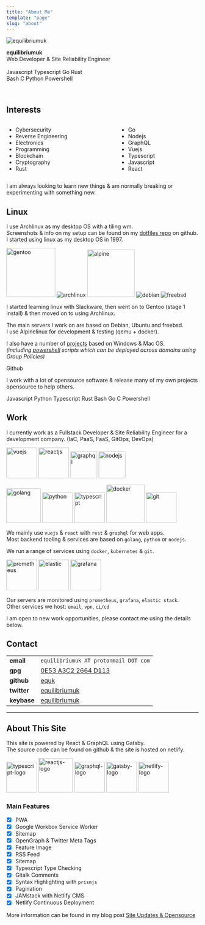 ```yaml
---
title: "About Me"
template: "page"
slug: "about"
---
```


<div class="box about-intro">
  <article class="media">
    <div class="media-left">
      <div class="image is-128x128">
        <img src="/users/equilibriumuk.jpg" alt="equilibriumuk" class="bio-img">
      </div>
    </div>
    <div class="media-content">
      <div class="content">
        <p class="about-name">
          <strong>equilibriumuk</strong>
          <br />
          Web Developer & Site Reliability Engineer<br />
          <br />
          <span class="language-color js"></span> Javascript <span class="language-color ts"></span> Typescript <span class="language-color go"></span> Go <span class="language-color rust"></span> Rust <br /><span class="language-color sh"></span> Bash <span class="language-color c"></span> C <span class="language-color py"></span> Python <span class="language-color ps"></span> Powershell
        </p>
      </div>
    </div>
  </article>
</div>

<br />

## Interests

<div class="columns">
    <div class="column">
        <ul>
        <li>Cybersecurity</li>
        <li>Reverse Engineering</li>
        <li>Electronics</li>
        <li>Programming</li>
        <li>Blockchain</li>
        <li>Cryptography</li>
        <li>Rust</li>
        </ul>
    </div>
    <div class="column">
        <ul>
        <li>Go</li>
        <li>Nodejs</li>
        <li>GraphQL</li>
        <li>Vuejs</li>
        <li>Typescript</li>
        <li>Javascript</li>
        <li>React</li>
        </ul>
    </div>
</div>

I am always looking to learn new things & am normally breaking or experimenting with something new.

## Linux

I use Archlinux as my desktop OS with a tiling wm.<br />
Screenshots & info on my setup can be found on my <a href="https://github.com/equk/dotfiles" aria-label="View on GitHub" target="_blank" rel="noopener noreferrer">dotfiles repo</a> on github.<br />
I started using linux as my desktop OS in 1997.

<p class="text-center"><img class="inline" src="/media/images/2019/05/gentoo-signet.svg" alt="gentoo" width="128px">
<img class="inline" src="/media/images/2014/Feb/arch_128.png" alt="archlinux">
<img class="inline" src="/media/images/2017/07/alpine_logo.png" alt="alpine" width="124px">
<img class="inline" src="/media/images/2014/Feb/debian_128.png" alt="debian">
<img class="inline" src="/media/images/2014/Feb/freebsd_128.png" alt="freebsd"></p>

I started learning linux with Slackware, then went on to Gentoo (stage 1 install) & then moved on to using Archlinux.

The main servers I work on are based on Debian, Ubuntu and freebsd.<br />
I use Alpinelinux for development & testing (qemu + docker).

I also have a number of <a href="/projects">projects</a> based on Windows & Mac OS.<br />
_(including <a href="/tag/powershell">powershell</a> scripts which can be deployed across domains using Group Policies)_

<article class="message is-dark">
  <div class="message-header">
    <p><i class="fa-lg fa fa-github"></i> Github</p>
  </div>
  <div class="message-body">
    <p class="text-center">I work with a lot of opensource software & release many of my own projects opensource to help others.</p>
    <p class="text-center"><span class="language-color js"></span> Javascript <span class="language-color py"></span> Python <span class="language-color ts"></span> Typescript <span class="language-color rust"></span> Rust <span class="language-color sh"></span> Bash <span class="language-color go"></span> Go <span class="language-color c"></span> C <span class="language-color ps"></span> Powershell</p>
  </div>
</article>


## Work

I currently work as a Fullstack Developer & Site Reliability Engineer for a development company. (IaC, PaaS, FaaS, GitOps, DevOps)

<p class="text-center">
<img class="inline vuejs_logo" src="/media/logos/vue.svg" alt="vuejs" width="80px">
<img class="inline reactjs_logo" src="/media/logos/reactsq.svg" alt="reactjs" width="80px">
<img class="inline graphql_logo" src="/media/logos/graphql.svg" alt="graphql" width="70px">
<img class="inline nodejs_logo" src="/media/logos/nodejs.svg" alt="nodejs" width="70px">
</p>
<p class="text-center">
<img class="inline golang_logo" src="/media/logos/golang.svg" alt="golang" width="90px">
<img class="inline python_logo" src="/media/logos/python.svg" alt="python" width="80px">
<img class="inline typescript_logo" src="/media/logos/typescript.svg" alt="typescript" width="80px">
<img class="inline docker_logo" src="/media/logos/docker.png" alt="docker" width="100px">
<img class="inline git_logo" src="/media/logos/git.svg" alt="git" width="80px">
</p>

We mainly use `vuejs` & `react` with `rest` & `graphql` for web apps.<br />
Most backend tooling & services are based on `golang`, `python` or `nodejs`.<br />

We run a range of services using `docker`, `kubernetes` & `git`.

<p class="text-center">
<img class="inline prometheus_logo" src="/media/logos/prometheus.svg" alt="prometheus" width="80px">
<img class="inline elastic_logo" src="/media/logos/elastic.png" alt="elastic" width="80px">
<img class="inline grafana_logo" src="/media/logos/grafana.svg" alt="grafana" width="80px">
</p>

Our servers are monitored using `prometheus`, `grafana`, `elastic stack`.<br />
Other services we host: `email`, `vpn`, `ci/cd`

I am open to new work opportunities, please contact me using the details below.

## Contact

<table>
    <tbody>
        <tr>
            <td><i class="fa fa-envelope"></i> <strong>email</strong></td>
            <td><code class="language-text">equilibriumuk AT protonmail DOT com</code></td>
        </tr>
        <tr>
            <td><i class="fa fa-key-modern"></i> <strong>gpg</strong></td>
            <td><a href="https://keybase.io/equilibriumuk/pgp_keys.asc?fingerprint=25fc07669118b3b9b79beae40e53a3c22664d113" target="_blank">0E53 A3C2 2664 D113</a></td>
        </tr>
        <tr>
            <td><i class="fa fa-github-alt"></i> <strong>github</strong></td>
            <td><a href="https://github.com/equk/" target="_blank">equk</a></td>
        </tr>
        <tr>
            <td><i class="fa fa-twitter"></i> <strong>twitter</strong></td>
            <td><a href="https://twitter.com/equilibriumuk/" target="_blank">equilibriumuk</a></td>
        </tr>
        <tr>
            <td><i class="fa fa-keybase"></i> <strong>keybase</strong></td>
            <td><a href="https://keybase.io/equilibriumuk/" target="_blank">equilibriumuk</a></td>
        </tr>
    </tbody>
</table>

---

## About This Site

This site is powered by React & GraphQL using Gatsby.<br />
The source code can be found on github & the site is hosted on netlify.

<img class="inline typescript_logo" src="/media/logos/typescript.svg" alt="typescript-logo" width="80px">
<img class="inline reactjs_logo" src="/media/logos/reactsq.svg" alt="reactjs-logo" width="90px">
<img class="inline graphql_logo" src="/media/images/2019/06/graphql.svg" alt="graphql-logo" width="80px">
<img class="inline gatsby_logo" src="/media/logos/gatsby.svg" alt="gatsby-logo" width="80px">
<img class="inline netlify_logo" src="/media/logos/netlify.svg" alt="netlify-logo" width="80px">

### Main Features

- [x] PWA
- [x] Google Workbox Service Worker
- [x] Sitemap
- [x] OpenGraph & Twitter Meta Tags
- [x] Feature Image
- [x] RSS Feed
- [x] Sitemap
- [x] Typescript Type Checking
- [x] Gitalk Comments
- [x] Syntax Highlighting with `prismjs`
- [x] Pagination
- [x] JAMstack with Netlify CMS
- [x] Netlify Continuous Deployment

More information can be found in my blog post [Site Updates & Opensource](/2020/03/17/site-updates-opensource)